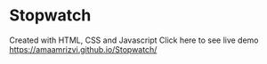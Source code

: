 # Stopwatch
Created with HTML, CSS and Javascript
Click here to see live demo https://amaamrizvi.github.io/Stopwatch/
